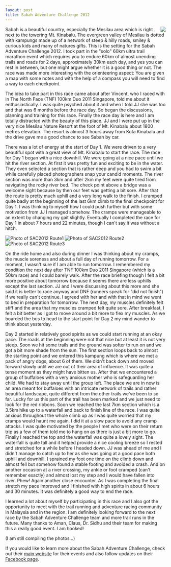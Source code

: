```yaml
---
layout: post
title: Sabah Adventure Challenge 2012
---
```

<img src="/images/sac2012-banner.jpg" style="float:right;" />

Sabah is a beautiful country, especially the Mesilau area which is right next to the towering Mt. Kinabalu. The evergreen valley of Mesilau is dotted with kampungs made up of a network of steep & hilly roads, smiley & curious kids and many of natures gifts. This is the setting for the Sabah Adventure Challenge 2012. I took part in the "solo" 60km ultra trail marathon event which requires you to endure 60km of almost unending trails and roads for 2 days, approximately 30km each day, and yes you can rest in between, but one might argue whether it is a good thing or not. The race was made more interesting with the orienteering aspect: You are given a map with some notes and with the help of a compass you will need to find a way to each checkpoint.

The idea to take part in this race came about after Vincent, who I raced with in The North Face (TNF) 100km Duo 2011 Singapore, told me about it enthusiastically. I was quite psyched about it and when I told JJ she was too and that was 6 months before the race day. So began the discussions, planning and training for this race. Finally the race day is here and I am totally distracted with the beauty of this place. JJ and I were put up in the very nice Mesilau Nature Resort at the foot of Mt. Kinabalu about 1800 metres elevation. The resort is almost 3 hours away from Kota Kinabalu and the drive gave me a good chance to see Sabah by car.

There was a lot of energy at the start of Day 1. We were driven to a very beautiful spot with a great view of Mt. Kinabalu to start the race. The race for Day 1 began with a nice downhill. We were going at a nice pace until we hit the river section. At first it was pretty fun and exciting to be in the water. They even selected a section that is rather deep and you had to swim a bit while carefully placed photographers snap your candid moments. The river section was more than 3km and after 2km my feet were quite tired from navigating the rocky river bed. The check point above a bridge was a welcome sight because by then our feet was getting a bit sore. After that the route is pretty much uphill and a very long walk to the finish. I cramped quite badly at the beginning of the last 6km climb to the final checkpoint for Day 1. I was thinking to myself how I could push further but with some motivation from JJ I managed somehow. The cramps were manageable to an extent by changing my gait slightly. Eventually I completed the race for Day 1 in about 7 hours and 22 minutes, though I can't say it was without a hitch.

![Photo of SAC2012 Route1](/images/sac2012-route1.jpg)
![Photo of SAC2012 Route2](/images/sac2012-route2.jpg)
![Photo of SAC2012 Route3](/images/sac2012-route3.jpg)

On the ride home and also during dinner I was thinking about my cramps, the muscle soreness and about a full day of running tomorrow. For a moment, I wasn't sure if I am able to run tomorrow. I remembered my condition the next day after TNF 100km Duo 2011 Singapore (which is a 50km race) and I could barely walk. After the race briefing though I felt a bit more positive about tomorrow because it seems there are less uphills except the last section. JJ and I were discussing about this more and she said it is better to race anyway and DNF (runners speak for "did not finish") if we really can't continue. I agreed with her and with that in mind we went to bed in preparation for tomorrow. The next day, my muscles definitely felt stiff and the area that my muscles cramped felt quite sore. After breakfast, I felt a bit better as I got to move around a bit more to flex my muscles. As we boarded the bus to head to the start point for Day 2 my mind wander to think about yesterday.

Day 2 started in relatively good spirits as we could start running at an okay pace. The roads at the beginning were not that nice but at least it is not very steep. Soon we hit some trails and the ground was softer to run on and we got a bit more shade from the sun. The first section loops back to almost the starting point and we entered this kampung which is where we met a pack of angry dogs, about 6 of them. We didn't back down and moved forward slowly until we are out of their area of influence. It was quite a tense moment as they might have bitten us. After that we encountered a group of buffaloes with a very anxious mother who is safeguarding her child. We had to stay away until the group left. The place we are in now is an area meant for buffaloes with an intricate network of trails and rather beautiful landscape, quite different from the other trails we've been to so far. Lucky for us this part of the trail has been marked and we just need to look for the red ribbons. Soon we reached the last 7km section which is a 3.5km hike up to a waterfall and back to finish line of the race. I was quite anxious throughout the whole climb up as I was quite worried that my cramps would haunt me again. I did it at a slow pace to avoid any cramp attacks. I was quite motivated by the people I met who were on their return trip as a few of them told me to hang on as there is just a bit more to go. Finally I reached the top and the waterfall was quite a lovely sight. The waterfall is quite tall and it helped provide a nice cooling breeze so I rested and stretched for a while before I headed down. JJ was ahead of me and I didn't manage to catch up to her as she was going at a good pace both uphill and downhill. I sprained my foot one time on the climb down and almost fell but somehow found a stable footing and avoided a crash. And on another occasion at a river crossing, my ankle or foot cramped (can't remember exactly) and almost lost my step and I would have fallen into river. Phew! Again another close encounter. As I was completing the final stretch my pace improved and I finished with high spirits in about 6 hours and 30 minutes. It was definitely a good way to end the race.

I learned a lot about myself by participating in this race and I also got the opportunity to meet with the trail running and adventure racing community in Malaysia and in the region. I am definitely looking forward to the next race by the Sabah Adventure Challenge team and more trail runs in the future. Many thanks to Aman, Claus, Dr. Sidhu and their team for making this a really good event. I am hooked!

(I am still compiling the photos...)

If you would like to learn more about the Sabah Adventure Challenge, check out their [main website](http://sabahadventurechallenge.com) for their events and also follow updates on their [Facebook page](https://www.facebook.com/pages/Sabah-Adventure-Challenge/180301512023871).

